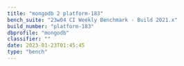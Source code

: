```yaml
---
title: "mongodb 2 platform-183"
bench_suite: "23w04 CI Weekly Benchmark - Build 2021.x"
build_number: "platform-183"
dbprofile: "mongodb"
classifier: ""
date: 2023-01-23T01:45:45
type: "bench"
---
```

